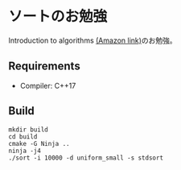 # ソートのお勉強

Introduction to algorithms [(Amazon link)](https://www.amazon.co.jp/Introduction-Algorithms-Press-Thomas-Cormen/dp/0262533057)のお勉強。

## Requirements

- Compiler: C++17

## Build

```shell
mkdir build
cd build
cmake -G Ninja ..
ninja -j4
./sort -i 10000 -d uniform_small -s stdsort
```
